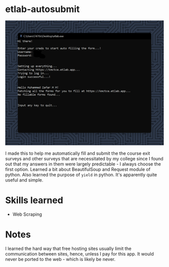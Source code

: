 # etlab-autosubmit

![banner](https://raw.githubusercontent.com/MZaFaRM/etlab-autosubmit/main/banner.png)

I made this to help me automatically fill and submit the the course exit surveys and other surveys that are 
necessitated by my college since I found out that my answers in them were largely predictable - I always choose the first option. 
Learned a bit about BeautifulSoup and Request module of python. Also learned the purpose of `yield` in python. It's apparently quite useful and simple.

# Skills learned

- Web Scraping

# Notes

I learned the hard way that free hosting sites usually limit the communication between sites, hence, unless I pay for this app. It would never be ported to the 
web - which is likely be never.
